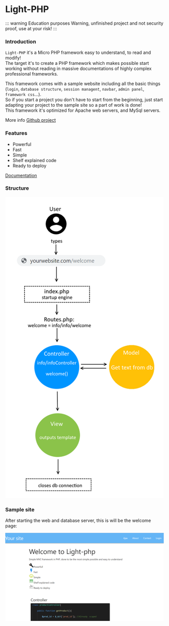 <style module>
	.structure_img {
		height: 750px;
	}
	.welcome_img {
		height: 443px;
	}
</style>


# Light-PHP

::: warning Education purposes
Warning, unfinished project and not security proof, use at your risk!
:::

### Introduction

`Light-PHP` it's a Micro PHP framework easy to understand, to read and modify!  
The target it's to create a PHP framework which makes possible start working without reading in massive documentations of highly complex professional frameworks.  
  
This framework comes with a sample website including all the basic things (`login`, `database structure`, `session managent`, `navbar`, `admin panel`, `framework css`...).  
So if you start a project you don't have to start from the beginning, just start adapting your project to the sample site so a part of work is done!  
This framework it's optimized for Apache web servers, and MySql servers. 

More info  [Github project](https://github.com/bakeiro/Light-PHP/)

### Features

- Powerful
- Fast
- Simple
- Shelf explained code
- Ready to deploy

[Documentation](./overview/Overview.html) 

### Structure

<img :class="$style.structure_img" src="./images/structure_png.png" alt="foo">

### Sample site
After starting the web and database server, this is will be the welcome page:

<img :class="$style.welcome_img" src="./images/welcomePage.png" alt="foo">